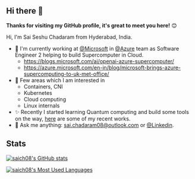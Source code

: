 ## Hi there 👋

**Thanks for visiting my GitHub profile, it's great to meet you here!** 😊

Hi, I'm Sai Seshu Chadaram from Hyderabad, India. 

- 🔭 I'm currently working at [@Microsoft](https://github.com/microsoft) in [@Azure](https://github.com/Azure) team as Software Engineer 2 helping to build Supercomputer in Cloud.
    - https://blogs.microsoft.com/ai/openai-azure-supercomputer/
    - https://azure.microsoft.com/en-in/blog/microsoft-brings-azure-supercomputing-to-uk-met-office/
- 🌱 Few areas which I am interested in
    - Containers, CNI
    - Kubernetes
    - Cloud computing
    - Linux internals
- ✨ Recently I started learning Quantum computing and build some tools on the way, [here](https://github.com/bits-and-electrons) are some of my recent works.
- 💬 Ask me anything: [sai.chadaram08@outlook.com](mailto:sai.chadaram08@outlook.com) or [@Linkedin](https://www.linkedin.com/in/sachadar/).

## **Stats**  

[![saich08's GitHub stats](https://github-readme-stats.vercel.app/api?username=saich08&theme=dark&count_private=true&show_icons=true)](https://github.com/saich08)

[![saich08's Most Used Languages](https://github-readme-stats.vercel.app/api/top-langs/?username=saich08&hide=html&theme=dark&layout=compact&count_private=true&show_icons=true)](https://github.com/saich08)
